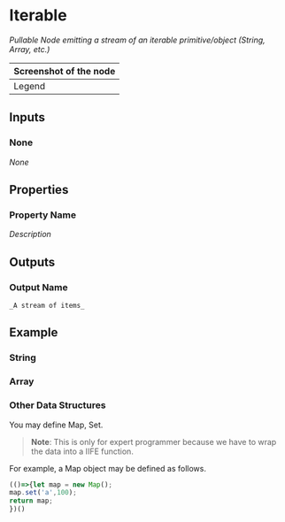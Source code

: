 # Iterable

_Pullable Node emitting a stream of an iterable primitive/object (String, Array, etc.)_

| Screenshot of the node |
|------------------------|
|Legend|


## Inputs

### None

_None_

## Properties
   
### Property Name

_Description_

## Outputs

### Output Name
    _A stream of items_

## Example

### String

### Array

### Other Data Structures

You may define Map, Set.

> **Note**: This is only for expert programmer because we have to wrap the data into a IIFE function.

For example, a Map object may be defined as follows.

```javascript
(()=>{let map = new Map();
map.set('a',100);
return map;
})()
```

